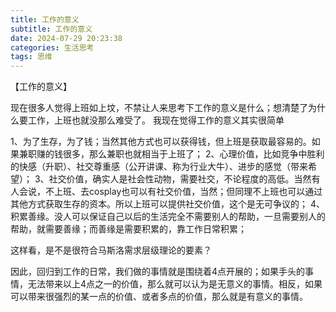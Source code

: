 ```yaml
---
title: 工作的意义
subtitle: 工作的意义
date: 2024-07-29 20:23:38
categories: 生活思考
tags: 思维
---
```


【工作的意义】

现在很多人觉得上班如上坟，不禁让人来思考下工作的意义是什么；想清楚了为什么要工作，上班也就没那么难受了。
我现在觉得工作的意义其实很简单

1、为了生存，为了钱；当然其他方式也可以获得钱，但上班是获取最容易的。如果兼职赚的钱很多，那么兼职也就相当于上班了；
2、心理价值，比如竞争中胜利的快感（升职）、社交尊重感（公开讲课、称为行业大牛）、进步的感觉（带来希望）；
3、社交价值，确实人是社会性动物，需要社交，不论程度的高低。当然有人会说，不上班、去cosplay也可以有社交价值，当然；但同理不上班也可以通过其他方式获取生存的资本。所以上班可以提供社交价值，这个是无可争议的；
4、积累善缘。没人可以保证自己以后的生活完全不需要别人的帮助，一旦需要别人的帮助，就需要善缘；而善缘是需要积累的，靠工作日常积累；

这样看，是不是很符合马斯洛需求层级理论的要素？

因此，回归到工作的日常，我们做的事情就是围绕着4点开展的；如果手头的事情，无法带来以上4点之一的价值，那么就可以认为是无意义的事情。相反，如果可以带来很强烈的某一点的价值、或者多点的价值，那么就是有意义的事情。
